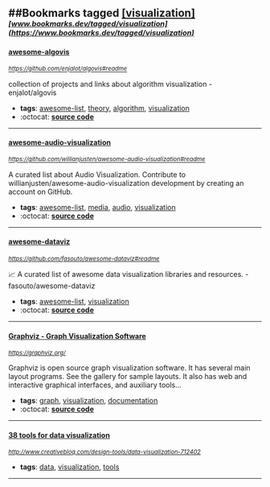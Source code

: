 ##Bookmarks tagged [[visualization]](https://www.bookmarks.dev?q=[visualization])
_<sup><sup>[www.bookmarks.dev/tagged/visualization](https://www.bookmarks.dev/tagged/visualization)</sup></sup>_
---
#### [awesome-algovis](https://github.com/enjalot/algovis#readme)
_<sup>https://github.com/enjalot/algovis#readme</sup>_

collection of projects and links about algorithm visualization - enjalot/algovis
* **tags**: [awesome-list](../tagged/awesome-list.md), [theory](../tagged/theory.md), [algorithm](../tagged/algorithm.md), [visualization](../tagged/visualization.md)
* :octocat: **[source code](https://github.com/enjalot/algovis#readme)**
---
#### [awesome-audio-visualization](https://github.com/willianjusten/awesome-audio-visualization#readme)
_<sup>https://github.com/willianjusten/awesome-audio-visualization#readme</sup>_

A curated list about Audio Visualization. Contribute to willianjusten/awesome-audio-visualization development by creating an account on GitHub.
* **tags**: [awesome-list](../tagged/awesome-list.md), [media](../tagged/media.md), [audio](../tagged/audio.md), [visualization](../tagged/visualization.md)
* :octocat: **[source code](https://github.com/willianjusten/awesome-audio-visualization#readme)**
---
#### [awesome-dataviz](https://github.com/fasouto/awesome-dataviz#readme)
_<sup>https://github.com/fasouto/awesome-dataviz#readme</sup>_

:chart_with_upwards_trend:  A curated list of awesome data visualization libraries and resources. - fasouto/awesome-dataviz
* **tags**: [awesome-list](../tagged/awesome-list.md), [visualization](../tagged/visualization.md)
* :octocat: **[source code](https://github.com/fasouto/awesome-dataviz#readme)**
---
#### [Graphviz - Graph Visualization Software](https://graphviz.org/)
_<sup>https://graphviz.org/</sup>_

Graphviz is open source graph visualization software. It has several main layout programs. See the gallery for sample layouts. It also has web and interactive graphical interfaces, and auxiliary tools...
* **tags**: [graph](../tagged/graph.md), [visualization](../tagged/visualization.md), [documentation](../tagged/documentation.md)
* :octocat: **[source code](https://gitlab.com/graphviz/graphviz/)**
---
#### [38 tools for data visualization](http://www.creativebloq.com/design-tools/data-visualization-712402)
_<sup>http://www.creativebloq.com/design-tools/data-visualization-712402</sup>_

* **tags**: [data](../tagged/data.md), [visualization](../tagged/visualization.md), [tools](../tagged/tools.md)
---
